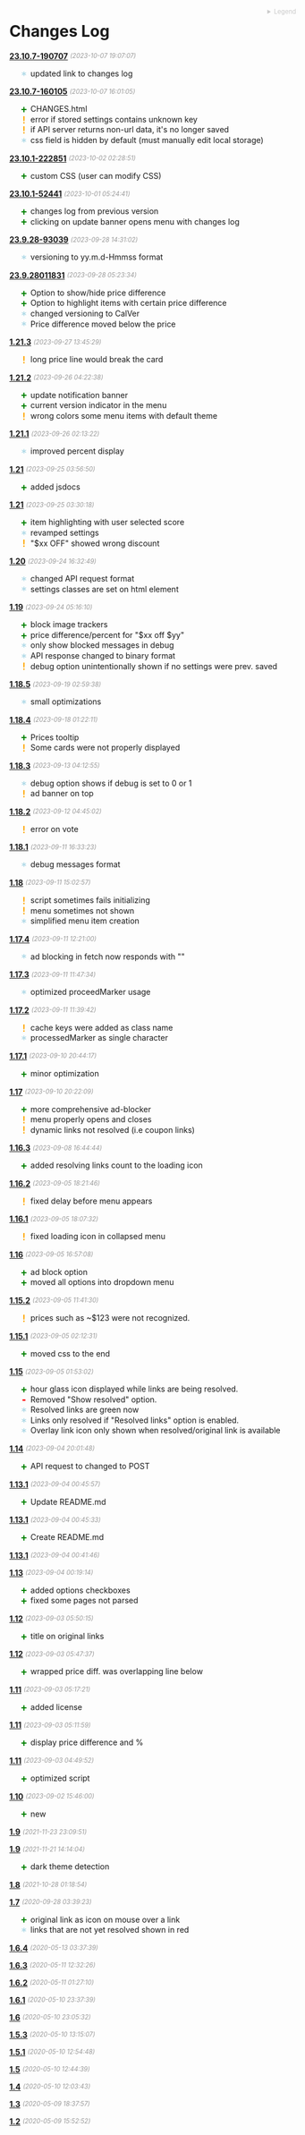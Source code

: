 <style type="text/css">html
{
	max-width: 50em;
	margin: auto;
	position: relative;
}
fixed::before,
changed::before,
removed::before,
added::before,
unknown::before {
	font-family: monospace;
	width: 1em;
	display: inline-block;
	line-height: 1em;
	vertical-align: middle;
	font-weight: bold;
	font-size: 1.2em;
	margin-left: -1em;
}

fixed::before {
	content: "! ";
	color: orange;
}

changed::before {
	content: "* ";
	color: lightblue;
	height: 1em;
	line-height: 1.2em;
}

removed::before {
	content: "- ";
	color: red;
}

added::before {
	content: "+ ";
	color: green;
}

unknown::before {
	content: "? ";
	color: grey;
	opacity: 0.5;

}

date {
	font-size: 0.8em;
	color: grey;
	opacity: 0.8;
	font-style: italic;
	line-height: 1em;
	height: 1.2em;
	display: inline-block;
	vertical-align: middle;
}

ul {
	margin-left: 1em;
}

li {
	list-style: none
}

p {
	margin-bottom: 0 !important;
}

h1:first-of-type
{
	margin-top: 0 !important;
}
details {
	-webkit-user-select: none;
	user-select: none;
	font-size: 0.8em;
	float: right;
	line-height: 3em;
	position: sticky;
	margin-top: -3.0em;
	margin-right: -0.8em;
	top: 0.5em;
	right: 0.5em;
	opacity: 0.4;
	transition: opacity 0.7s ease-in-out;
	z-index: 1;
}

details[open] {
	background-color: var(--bgColor-default, var(--color-canvas-default));
	border: 1px solid var(--borderColor-muted, var(--color-border-muted));
	padding: 1em;
	margin-right: -2.2em;
	right: 0.5em;
	z-index: 1;
	opacity: 1;
}

details[open]>summary {
	line-height: 1em;
	margin: 0.0em 0 1em;
	text-align: center;
}

summary {
	color: grey;
}

details>div {
	line-height: 1.2em;
}

details>div>*::before {
	margin-left: 0;
}
</style>
<details><summary>Legend</summary><div><added></added>Added<br><changed></changed>Changed<br><fixed></fixed>Fixed<br><removed></removed>Removed</div></details>

# Changes Log

**[23.10.7-190707](https://github.com/vanowm/slickdealsPlus/commit/)** <date>(2023-10-07 19:07:07)</date>
* <changed title="Changed">updated link to changes log</changed>

**[23.10.7-160105](https://github.com/vanowm/slickdealsPlus/commit/09c9df2)** <date>(2023-10-07 16:01:05)</date>
* <added title="Added">CHANGES.html</added>
* <fixed title="Fixed">error if stored settings contains unknown key</fixed>
* <fixed title="Fixed">if API server returns non-url data, it's no longer saved</fixed>
* <changed title="Changed">css field is hidden by default (must manually edit local storage)</changed>

**[23.10.1-222851](https://github.com/vanowm/slickdealsPlus/commit/8cb9a6a)** <date>(2023-10-02 02:28:51)</date>
* <added title="Added">custom CSS (user can modify CSS)</added>

**[23.10.1-52441](https://github.com/vanowm/slickdealsPlus/commit/dd351dd)** <date>(2023-10-01 05:24:41)</date>
* <added title="Added">changes log from previous version</added>
* <added title="Added">clicking on update banner opens menu with changes log</added>

**[23.9.28-93039](https://github.com/vanowm/slickdealsPlus/commit/39a69c9)** <date>(2023-09-28 14:31:02)</date>
* <changed title="Changed">versioning to yy.m.d-Hmmss format</changed>

**[23.9.28011831](https://github.com/vanowm/slickdealsPlus/commit/50dae16)** <date>(2023-09-28 05:23:34)</date>
* <added title="Added">Option to show/hide price difference</added>
* <added title="Added">Option to highlight items with certain price difference</added>
* <changed title="Changed">changed versioning to CalVer</changed>
* <changed title="Changed">Price difference moved below the price</changed>

**[1.21.3](https://github.com/vanowm/slickdealsPlus/commit/a95ad1d)** <date>(2023-09-27 13:45:29)</date>
* <fixed title="Fixed">long price line would break the card</fixed>

**[1.21.2](https://github.com/vanowm/slickdealsPlus/commit/29d8521)** <date>(2023-09-26 04:22:38)</date>
* <added title="Added">update notification banner</added>
* <added title="Added">current version indicator in the menu</added>
* <fixed title="Fixed">wrong colors some menu items with default theme</fixed>

**[1.21.1](https://github.com/vanowm/slickdealsPlus/commit/70732c9)** <date>(2023-09-26 02:13:22)</date>
* <changed title="Changed">improved percent display</changed>

**[1.21](https://github.com/vanowm/slickdealsPlus/commit/4724d1e)** <date>(2023-09-25 03:56:50)</date>
* <added title="Added">added jsdocs</added>

**[1.21](https://github.com/vanowm/slickdealsPlus/commit/f6bb031)** <date>(2023-09-25 03:30:18)</date>
* <added title="Added">item highlighting with user selected score</added>
* <changed title="Changed">revamped settings</changed>
* <fixed title="Fixed">"$xx OFF" showed wrong discount</fixed>

**[1.20](https://github.com/vanowm/slickdealsPlus/commit/d75c7a1)** <date>(2023-09-24 16:32:49)</date>
* <changed title="Changed">changed API request format</changed>
* <changed title="Changed">settings classes are set on html element</changed>

**[1.19](https://github.com/vanowm/slickdealsPlus/commit/6c2ddeb)** <date>(2023-09-24 05:16:10)</date>
* <added title="Added">block image trackers</added>
* <added title="Added">price difference/percent for "$xx off $yy"</added>
* <changed title="Changed">only show blocked messages in debug</changed>
* <changed title="Changed">API response changed to binary format</changed>
* <fixed title="Fixed">debug option unintentionally shown if no settings were prev. saved</fixed>

**[1.18.5](https://github.com/vanowm/slickdealsPlus/commit/4ce51c0)** <date>(2023-09-19 02:59:38)</date>
* <changed title="Changed">small optimizations</changed>

**[1.18.4](https://github.com/vanowm/slickdealsPlus/commit/6398782)** <date>(2023-09-18 01:22:11)</date>
* <added title="Added">Prices tooltip</added>
* <fixed title="Fixed">Some cards were not properly displayed</fixed>

**[1.18.3](https://github.com/vanowm/slickdealsPlus/commit/654f09f)** <date>(2023-09-13 04:12:55)</date>
* <changed title="Changed">debug option shows if debug is set to 0 or 1</changed>
* <fixed title="Fixed">ad banner on top</fixed>

**[1.18.2](https://github.com/vanowm/slickdealsPlus/commit/3721e72)** <date>(2023-09-12 04:45:02)</date>
* <fixed title="Fixed">error on vote</fixed>

**[1.18.1](https://github.com/vanowm/slickdealsPlus/commit/a834ced)** <date>(2023-09-11 16:33:23)</date>
* <changed title="Changed">debug messages format</changed>

**[1.18](https://github.com/vanowm/slickdealsPlus/commit/3a881d8)** <date>(2023-09-11 15:02:57)</date>
* <fixed title="Fixed">script sometimes fails initializing</fixed>
* <fixed title="Fixed">menu sometimes not shown</fixed>
* <changed title="Changed">simplified menu item creation</changed>

**[1.17.4](https://github.com/vanowm/slickdealsPlus/commit/980fc16)** <date>(2023-09-11 12:21:00)</date>
* <changed title="Changed">ad blocking in fetch now responds with ""</changed>

**[1.17.3](https://github.com/vanowm/slickdealsPlus/commit/48cb014)** <date>(2023-09-11 11:47:34)</date>
* <changed title="Changed">optimized proceedMarker usage</changed>

**[1.17.2](https://github.com/vanowm/slickdealsPlus/commit/0d688a6)** <date>(2023-09-11 11:39:42)</date>
* <fixed title="Fixed">cache keys were added as class name</fixed>
* <changed title="Changed">processedMarker as single character</changed>

**[1.17.1](https://github.com/vanowm/slickdealsPlus/commit/f63eda9)** <date>(2023-09-10 20:44:17)</date>
* <added title="Added">minor optimization</added>

**[1.17](https://github.com/vanowm/slickdealsPlus/commit/f3d787d)** <date>(2023-09-10 20:22:09)</date>
* <added title="Added">more comprehensive ad-blocker</added>
* <fixed title="Fixed">menu properly opens and closes</fixed>
* <fixed title="Fixed">dynamic links not resolved (i.e coupon links)</fixed>

**[1.16.3](https://github.com/vanowm/slickdealsPlus/commit/52b997d)** <date>(2023-09-08 16:44:44)</date>
* <added title="Added">added resolving links count to the loading icon</added>

**[1.16.2](https://github.com/vanowm/slickdealsPlus/commit/3f73a8a)** <date>(2023-09-05 18:21:46)</date>
* <fixed title="Fixed">fixed delay before menu appears</fixed>

**[1.16.1](https://github.com/vanowm/slickdealsPlus/commit/00de519)** <date>(2023-09-05 18:07:32)</date>
* <fixed title="Fixed">fixed loading icon in collapsed menu</fixed>

**[1.16](https://github.com/vanowm/slickdealsPlus/commit/4cc6a60)** <date>(2023-09-05 16:57:08)</date>
* <added title="Added">ad block option</added>
* <added title="Added">moved all options into dropdown menu</added>

**[1.15.2](https://github.com/vanowm/slickdealsPlus/commit/969c3c4)** <date>(2023-09-05 11:41:30)</date>
* <fixed title="Fixed">prices such as ~$123 were not recognized.</fixed>

**[1.15.1](https://github.com/vanowm/slickdealsPlus/commit/7d335a6)** <date>(2023-09-05 02:12:31)</date>
* <added title="Added">moved css to the end</added>

**[1.15](https://github.com/vanowm/slickdealsPlus/commit/72c4a9b)** <date>(2023-09-05 01:53:02)</date>
* <added title="Added">hour glass icon displayed while links are being resolved.</added>
* <removed title="Removed">Removed "Show resolved" option.</removed>
* <changed title="Changed">Resolved links are green now</changed>
* <changed title="Changed">Links only resolved if  "Resolved links" option is enabled.</changed>
* <changed title="Changed">Overlay link icon only shown when resolved/original link is available</changed>

**[1.14](https://github.com/vanowm/slickdealsPlus/commit/e03767a)** <date>(2023-09-04 20:01:48)</date>
* <added title="Added">API request to changed to POST</added>

**[1.13.1](https://github.com/vanowm/slickdealsPlus/commit/82b0a7b)** <date>(2023-09-04 00:45:57)</date>
* <added title="Added">Update README.md</added>

**[1.13.1](https://github.com/vanowm/slickdealsPlus/commit/b4a47d0)** <date>(2023-09-04 00:45:33)</date>
* <added title="Added">Create README.md</added>

**[1.13.1](https://github.com/vanowm/slickdealsPlus/commit/e838c5a)** <date>(2023-09-04 00:41:46)</date>


**[1.13](https://github.com/vanowm/slickdealsPlus/commit/7542df7)** <date>(2023-09-04 00:19:14)</date>
* <added title="Added">added options checkboxes</added>
* <added title="Added">fixed some pages not parsed</added>

**[1.12](https://github.com/vanowm/slickdealsPlus/commit/be34cb1)** <date>(2023-09-03 05:50:15)</date>
* <added title="Added">title on original links</added>

**[1.12](https://github.com/vanowm/slickdealsPlus/commit/2dd07c3)** <date>(2023-09-03 05:47:37)</date>
* <added title="Added">wrapped price diff. was overlapping line below</added>

**[1.11](https://github.com/vanowm/slickdealsPlus/commit/bc8942a)** <date>(2023-09-03 05:17:21)</date>
* <added title="Added">added license</added>

**[1.11](https://github.com/vanowm/slickdealsPlus/commit/9cf7cdc)** <date>(2023-09-03 05:11:59)</date>
* <added title="Added">display price difference and %</added>

**[1.11](https://github.com/vanowm/slickdealsPlus/commit/e97085a)** <date>(2023-09-03 04:49:52)</date>
* <added title="Added">optimized script</added>

**[1.10](https://github.com/vanowm/slickdealsPlus/commit/b2b9f35)** <date>(2023-09-02 15:46:00)</date>
* <added title="Added">new</added>

**[1.9](https://github.com/vanowm/slickdealsPlus/commit/ff99192)** <date>(2021-11-23 23:09:51)</date>


**[1.9](https://github.com/vanowm/slickdealsPlus/commit/acfd041)** <date>(2021-11-21 14:14:04)</date>
* <added title="Added">dark theme detection</added>

**[1.8](https://github.com/vanowm/slickdealsPlus/commit/d888b70)** <date>(2021-10-28 01:18:54)</date>


**[1.7](https://github.com/vanowm/slickdealsPlus/commit/9ae42fb)** <date>(2020-09-28 03:39:23)</date>
* <added title="Added">original link as icon on mouse over a link</added>
* <changed title="Changed">links that are not yet resolved shown in red</changed>

**[1.6.4](https://github.com/vanowm/slickdealsPlus/commit/18ed4d5)** <date>(2020-05-13 03:37:39)</date>


**[1.6.3](https://github.com/vanowm/slickdealsPlus/commit/88d5972)** <date>(2020-05-11 12:32:26)</date>


**[1.6.2](https://github.com/vanowm/slickdealsPlus/commit/ba9ffa2)** <date>(2020-05-11 01:27:10)</date>


**[1.6.1](https://github.com/vanowm/slickdealsPlus/commit/205c570)** <date>(2020-05-10 23:37:39)</date>


**[1.6](https://github.com/vanowm/slickdealsPlus/commit/c5b854a)** <date>(2020-05-10 23:05:32)</date>


**[1.5.3](https://github.com/vanowm/slickdealsPlus/commit/07d9f6b)** <date>(2020-05-10 13:15:07)</date>


**[1.5.1](https://github.com/vanowm/slickdealsPlus/commit/5dd0a4f)** <date>(2020-05-10 12:54:48)</date>


**[1.5](https://github.com/vanowm/slickdealsPlus/commit/f41b04c)** <date>(2020-05-10 12:44:39)</date>


**[1.4](https://github.com/vanowm/slickdealsPlus/commit/cbdf6e1)** <date>(2020-05-10 12:03:43)</date>


**[1.3](https://github.com/vanowm/slickdealsPlus/commit/0ef2703)** <date>(2020-05-09 18:37:57)</date>


**[1.2](https://github.com/vanowm/slickdealsPlus/commit/10b1509)** <date>(2020-05-09 15:52:52)</date>


